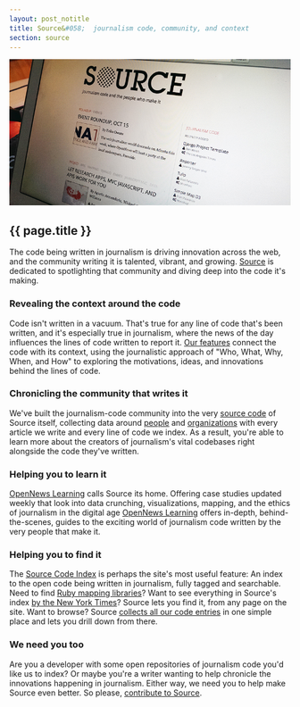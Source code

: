 ```yaml
---
layout: post_notitle
title: Source&#058;  journalism code, community, and context
section: source
---
```

<img src="/media/img/sourcephoto.jpg" class="topline">

<h2>{{ page.title }}</h2>
<p class="bodybig">The code being written in journalism is driving innovation across the web, and the community writing it is talented, vibrant, and growing. <a href="http://source.opennews.org">Source</a> is dedicated to spotlighting that community and diving deep into the code it's making.</p>
<h3>Revealing the context around the code</h3>
Code isn't written in a vacuum. That's true for any line of code that's been written, and it's especially true in journalism, where the news of the day influences the lines of code written to report it. <a href="http://source.opennews.org/articles/">Our features</a> connect the code with its context, using the journalistic approach of "Who, What, Why, When, and How" to exploring the motivations, ideas, and innovations behind the lines of code.
<h3>Chronicling the community that writes it</h3>
We've built the journalism-code community into the very <a href="https://github.com/mozilla/source/">source code</a> of Source itself, collecting data around <a href="http://source.opennews.org/people">people</a> and <a href="http://source.opennews.org/organizations">organizations</a> with every article we write and every line of code we index. As a result, you're able to learn more about the creators of journalism's vital codebases right alongside the code they've written.
<h3>Helping you to learn it</h3>
<a href="http://source.opennews.org/learning">OpenNews Learning</a> calls Source its home. Offering case studies updated weekly that look into data crunching, visualizations, mapping, and the ethics of journalism in the digital age <a href="http://source.opennews.org/learning">OpenNews Learning</a> offers in-depth, behind-the-scenes, guides to the exciting world of journalism code written by the very people that make it.
<h3>Helping you to find it</h3>
The <a href="http://source.opennews.org/code/">Source Code Index</a> is perhaps the site's most useful feature: An index to the open code being written in journalism, fully tagged and searchable. Need to find <a href="http://source.opennews.org/search/?q=ruby+mapping">Ruby mapping libraries</a>? Want to see everything in Source's index <a href="http://source.opennews.org/search/?q=New+York+Times">by the New York Times</a>? Source lets you find it, from any page on the site. Want to browse? Source <a href="http://source.opennews.org/code/">collects all our code entries</a> in one simple place and lets you drill down from there.
<h3>We need you too</h3>
Are you a developer with some open repositories of journalism code you'd like us to index? Or maybe you're a writer wanting to help chronicle the innovations happening in journalism. Either way, we need you to help make Source even better. So please, <a href="http://source.opennews.org/contribute/">contribute to Source</a>.
